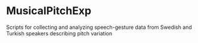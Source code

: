 # MusicalPitchExp
Scripts for collecting and analyzing speech-gesture data from Swedish and Turkish speakers describing pitch variation
